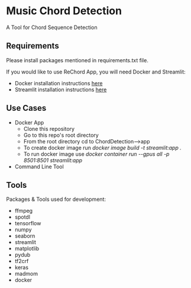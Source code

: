 # Music Chord Detection
A Tool for Chord Sequence Detection

## Requirements
Please install packages mentioned in requirements.txt file.


If you would like to use ReChord App, you will need Docker and Streamlit:
* Docker installation instructions [here](https://docs.docker.com/get-docker/)
* Streamlit installation instructions [here](https://docs.streamlit.io/en/stable/installation.html)


## Use Cases
* Docker App
  * Clone this repository
  * Go to this repo's root directory
  * From the root directory cd to ChordDetection-->app
  * To create docker image run *docker image build -t streamlit:app .*
  * To run docker image use *docker container run --gpus all -p 8501:8501 streamlit:app*
* Command Line Tool

## Tools
Packages & Tools used for development: 
* ffmpeg
* spotdl
* tensorflow
* numpy
* seaborn
* streamlit
* matplotlib
* pydub
* tf2crf
* keras
* madmom
* docker



